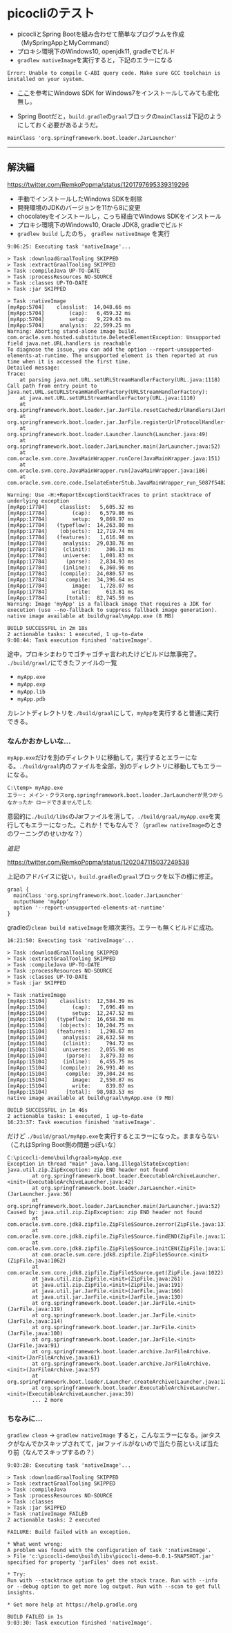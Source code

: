 # picocliのテスト

* picocliとSpring Bootを組み合わせて簡単なプログラムを作成（MySpringAppとMyCommand）
* プロキシ環境下のWindows10, openjdk11, gradleでビルド
* `gradlew nativeImage`を実行すると，下記のエラーになる
```
Error: Unable to compile C-ABI query code. Make sure GCC toolchain is installed on your system.
```

* [ここ](https://github.com/oracle/graal/issues/1509)を参考にWindows SDK for Windows7をインストールしてみても変化無し。

* Spring Bootだと，`build.gradle`の`graal`ブロックの`mainClass`は下記のようにしておく必要があるようだ。
```
mainClass 'org.springframework.boot.loader.JarLauncher'
```

---
## 解決編

https://twitter.com/RemkoPopma/status/1201797695339319296

* 手動でインストールしたWindows SDKを削除
* 開発環境のJDKのバージョンを11から8に変更
* chocolateyをインストールし，こっち経由でWindows SDKをインストール
* プロキシ環境下のWindows10, Oracle JDK8, gradleでビルド
* `gradlew build` したのち， `gradlew nativeImage` を実行
```
9:06:25: Executing task 'nativeImage'...

> Task :downloadGraalTooling SKIPPED
> Task :extractGraalTooling SKIPPED
> Task :compileJava UP-TO-DATE
> Task :processResources NO-SOURCE
> Task :classes UP-TO-DATE
> Task :jar SKIPPED

> Task :nativeImage
[myApp:5704]    classlist:  14,048.66 ms
[myApp:5704]        (cap):   6,459.32 ms
[myApp:5704]        setup:   9,229.63 ms
[myApp:5704]     analysis:  22,599.25 ms
Warning: Aborting stand-alone image build. com.oracle.svm.hosted.substitute.DeletedElementException: Unsupported field java.net.URL.handlers is reachable
To diagnose the issue, you can add the option --report-unsupported-elements-at-runtime. The unsupported element is then reported at run time when it is accessed the first time.
Detailed message:
Trace: 
	at parsing java.net.URL.setURLStreamHandlerFactory(URL.java:1118)
Call path from entry point to java.net.URL.setURLStreamHandlerFactory(URLStreamHandlerFactory): 
	at java.net.URL.setURLStreamHandlerFactory(URL.java:1110)
	at org.springframework.boot.loader.jar.JarFile.resetCachedUrlHandlers(JarFile.java:408)
	at org.springframework.boot.loader.jar.JarFile.registerUrlProtocolHandler(JarFile.java:398)
	at org.springframework.boot.loader.Launcher.launch(Launcher.java:49)
	at org.springframework.boot.loader.JarLauncher.main(JarLauncher.java:52)
	at com.oracle.svm.core.JavaMainWrapper.runCore(JavaMainWrapper.java:151)
	at com.oracle.svm.core.JavaMainWrapper.run(JavaMainWrapper.java:186)
	at com.oracle.svm.core.code.IsolateEnterStub.JavaMainWrapper_run_5087f5482cc9a6abc971913ece43acb471d2631b(generated:0)

Warning: Use -H:+ReportExceptionStackTraces to print stacktrace of underlying exception
[myApp:17784]    classlist:   5,605.32 ms
[myApp:17784]        (cap):   6,579.86 ms
[myApp:17784]        setup:   9,869.97 ms
[myApp:17784]   (typeflow):  14,263.80 ms
[myApp:17784]    (objects):  12,719.74 ms
[myApp:17784]   (features):   1,616.98 ms
[myApp:17784]     analysis:  29,038.76 ms
[myApp:17784]     (clinit):     306.13 ms
[myApp:17784]     universe:   1,001.83 ms
[myApp:17784]      (parse):   2,834.93 ms
[myApp:17784]     (inline):   6,360.96 ms
[myApp:17784]    (compile):  24,080.57 ms
[myApp:17784]      compile:  34,396.64 ms
[myApp:17784]        image:   1,728.07 ms
[myApp:17784]        write:     613.81 ms
[myApp:17784]      [total]:  82,745.59 ms
Warning: Image 'myApp' is a fallback image that requires a JDK for execution (use --no-fallback to suppress fallback image generation).
native image available at build\graal\myApp.exe (8 MB)

BUILD SUCCESSFUL in 2m 18s
2 actionable tasks: 1 executed, 1 up-to-date
9:08:44: Task execution finished 'nativeImage'.
```

途中，プロキシまわりでゴチャゴチャ言われたけどビルドは無事完了。  
`./build/graal/`にできたファイルの一覧
* `myApp.exe`
* `myApp.exp`
* `myApp.lib`
* `myApp.pdb`

カレントディレクトリを`./build/graal`にして，`myApp`を実行すると普通に実行できる。

### なんかおかしいな...
`myApp.exe`だけを別のディレクトリに移動して，実行するとエラーになる。`./build/graal`内のファイルを全部，別のディレクトリに移動してもエラーになる。
```
C:\temp> myApp.exe
エラー: メイン・クラスorg.springframework.boot.loader.JarLauncherが見つからなかったか ロードできませんでした
```

意図的に`./build/libs`のJarファイルを消して，`./build/graal/myApp.exe`を実行してもエラーになった。これか！でもなんで？（`gradlew nativeImage`のときのワーニングのせいかな？）

*追記*

https://twitter.com/RemkoPopma/status/1202047115037249538

上記のアドバイスに従い，`build.gradle`の`graal`ブロックを以下の様に修正。

```
graal {
  mainClass 'org.springframework.boot.loader.JarLauncher'
  outputName 'myApp'
  option '--report-unsupported-elements-at-runtime'
}
```

gradleの`clean build nativeImage`を順次実行。エラーも無くビルドに成功。
```
16:21:50: Executing task 'nativeImage'...

> Task :downloadGraalTooling SKIPPED
> Task :extractGraalTooling SKIPPED
> Task :compileJava UP-TO-DATE
> Task :processResources NO-SOURCE
> Task :classes UP-TO-DATE
> Task :jar SKIPPED

> Task :nativeImage
[myApp:15104]    classlist:  12,584.39 ms
[myApp:15104]        (cap):   7,696.49 ms
[myApp:15104]        setup:  12,247.52 ms
[myApp:15104]   (typeflow):  16,658.30 ms
[myApp:15104]    (objects):  10,204.75 ms
[myApp:15104]   (features):   1,298.67 ms
[myApp:15104]     analysis:  28,632.58 ms
[myApp:15104]     (clinit):     794.72 ms
[myApp:15104]     universe:   2,055.90 ms
[myApp:15104]      (parse):   3,879.33 ms
[myApp:15104]     (inline):   6,455.75 ms
[myApp:15104]    (compile):  26,991.40 ms
[myApp:15104]      compile:  39,304.24 ms
[myApp:15104]        image:   2,550.87 ms
[myApp:15104]        write:     839.07 ms
[myApp:15104]      [total]:  98,983.53 ms
native image available at build\graal\myApp.exe (9 MB)

BUILD SUCCESSFUL in 1m 46s
2 actionable tasks: 1 executed, 1 up-to-date
16:23:37: Task execution finished 'nativeImage'.
```

だけど `./build/graal/myApp.exe`を実行するとエラーになった。ままならない（これはSpring Boot側の問題っぽいな）
```
C:\picocli-demo\build\graal>myApp.exe
Exception in thread "main" java.lang.IllegalStateException: java.util.zip.ZipException: zip END header not found
        at org.springframework.boot.loader.ExecutableArchiveLauncher.<init>(ExecutableArchiveLauncher.java:42)
        at org.springframework.boot.loader.JarLauncher.<init>(JarLauncher.java:36)
        at org.springframework.boot.loader.JarLauncher.main(JarLauncher.java:52)
Caused by: java.util.zip.ZipException: zip END header not found
        at com.oracle.svm.core.jdk8.zipfile.ZipFile$Source.zerror(ZipFile.java:1317)
        at com.oracle.svm.core.jdk8.zipfile.ZipFile$Source.findEND(ZipFile.java:1218)
        at com.oracle.svm.core.jdk8.zipfile.ZipFile$Source.initCEN(ZipFile.java:1225)
        at com.oracle.svm.core.jdk8.zipfile.ZipFile$Source.<init>(ZipFile.java:1062)
        at com.oracle.svm.core.jdk8.zipfile.ZipFile$Source.get(ZipFile.java:1022)
        at java.util.zip.ZipFile.<init>(ZipFile.java:261)
        at java.util.zip.ZipFile.<init>(ZipFile.java:191)
        at java.util.jar.JarFile.<init>(JarFile.java:166)
        at java.util.jar.JarFile.<init>(JarFile.java:130)
        at org.springframework.boot.loader.jar.JarFile.<init>(JarFile.java:119)
        at org.springframework.boot.loader.jar.JarFile.<init>(JarFile.java:114)
        at org.springframework.boot.loader.jar.JarFile.<init>(JarFile.java:100)
        at org.springframework.boot.loader.jar.JarFile.<init>(JarFile.java:91)
        at org.springframework.boot.loader.archive.JarFileArchive.<init>(JarFileArchive.java:61)
        at org.springframework.boot.loader.archive.JarFileArchive.<init>(JarFileArchive.java:57)
        at org.springframework.boot.loader.Launcher.createArchive(Launcher.java:127)
        at org.springframework.boot.loader.ExecutableArchiveLauncher.<init>(ExecutableArchiveLauncher.java:39)
        ... 2 more
```

### ちなみに...
`gradlew clean` → `gradlew nativeImage` すると，こんなエラーになる。jarタスクがなんでかスキップされてて，jarファイルがないので当たり前といえば当たり前（なんでスキップするの？）
```
9:03:28: Executing task 'nativeImage'...

> Task :downloadGraalTooling SKIPPED
> Task :extractGraalTooling SKIPPED
> Task :compileJava
> Task :processResources NO-SOURCE
> Task :classes
> Task :jar SKIPPED
> Task :nativeImage FAILED
2 actionable tasks: 2 executed

FAILURE: Build failed with an exception.

* What went wrong:
A problem was found with the configuration of task ':nativeImage'.
> File 'c:\picocli-demo\build\libs\picocli-demo-0.0.1-SNAPSHOT.jar' specified for property 'jarFiles' does not exist.

* Try:
Run with --stacktrace option to get the stack trace. Run with --info or --debug option to get more log output. Run with --scan to get full insights.

* Get more help at https://help.gradle.org

BUILD FAILED in 1s
9:03:30: Task execution finished 'nativeImage'.
```
